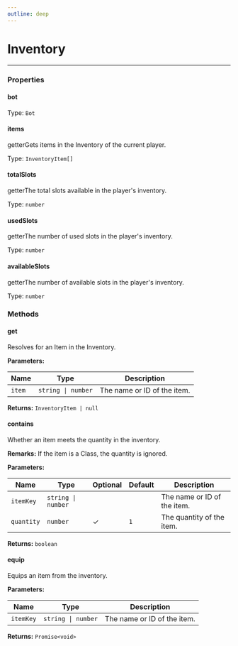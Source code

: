 ```yaml
---
outline: deep
---
```


# Inventory 

---

### Properties

#### bot

Type: `Bot`

#### items

​<Badge type="info">getter</Badge>Gets items in the Inventory of the current player.

Type: `InventoryItem[]`

#### totalSlots

​<Badge type="info">getter</Badge>The total slots available in the player's inventory.

Type: `number`

#### usedSlots

​<Badge type="info">getter</Badge>The number of used slots in the player's inventory.

Type: `number`

#### availableSlots

​<Badge type="info">getter</Badge>The number of available slots in the player's inventory.

Type: `number`

### Methods

#### get

Resolves for an Item in the Inventory.

**Parameters:**

| Name | Type | Description |
|------|------|-------------|
| `item` | `string \| number` | The name or ID of the item. |

**Returns:** `InventoryItem | null`

#### contains

Whether an item meets the quantity in the inventory.

**Remarks:** If the item is a Class, the quantity is ignored.

**Parameters:**

| Name | Type | Optional | Default | Description |
|------|------|----------|---------|-------------|
| `itemKey` | `string \| number` |  |  | The name or ID of the item. |
| `quantity` | `number` | ✓ | `1` | The quantity of the item. |

**Returns:** `boolean`

#### equip

Equips an item from the inventory.

**Parameters:**

| Name | Type | Description |
|------|------|-------------|
| `itemKey` | `string \| number` | The name or ID of the item. |

**Returns:** `Promise<void>`

